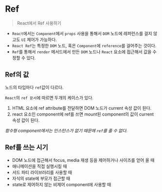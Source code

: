 # Ref

> React에서 Ref 사용하기

- `React`에서는 `Component`에서 `props` 사용을 통해서 `DOM` 노드에 레퍼런스를 걸지 않고도 `UI` 제어가 가능하다.
- `React Ref`는 특정한 `DOM` 노드, 혹은 `Component`에 `reference`를 걸어주는 것이다.
- `Ref`를 통해서 `render` 메서드에서 만든 `DOM` 노드나 `React` 요소에 접근해서 값을 수정할 수 있다.

## Ref의 값

노드의 타입마다 `ref`값이 다르다.

`React`의 `ref 문서`에 따르면 두개의 케이스가 있다.

1. HTML 요소에 ref attribute를 전달하면 DOM 노드가 current 속성 값이 된다.
2. react 요소인 component에 ref를 쓰면 mount된 component의 값이 current 속성 값이 된다.

_함수형 component에서는 인스턴스가 없기 때문에 `ref`를 줄 수 없다._

## Ref를 쓰는 시기

- DOM 노드에 접근해서 focus, media 재생 등을 제어하거나 사이즈를 얻어 올 때
- 애니메이션을 직접 실행시킬 때
- 서드 파티 라이브러리를 사용할 때
- 자식의 state에 부모가 접근할 때
- state로 제어하지 않는 비제어 component에 사용할 때
